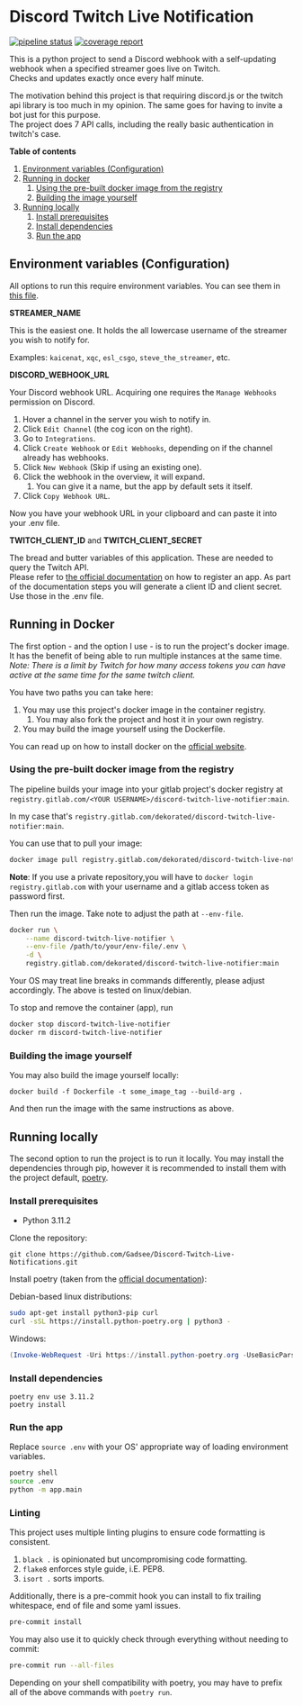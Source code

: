 # Discord Twitch Live Notification

[![pipeline status](https://gitlab.com/Deko.dev/discord-twitch-live-notifier/badges/main/pipeline.svg)](https://gitlab.com/Deko.dev/discord-twitch-live-notifier/-/commits/main) 
[![coverage report](https://gitlab.com/Deko.dev/discord-twitch-live-notifier/badges/main/coverage.svg)](https://gitlab.com/Deko.dev/discord-twitch-live-notifier/-/commits/main)

This is a python project to send a Discord webhook with a self-updating webhook 
when a specified streamer goes live on Twitch.  
Checks and updates exactly once every half minute.

The motivation behind this project is that requiring discord.js or the twitch api library is too much in my opinion.
The same goes for having to invite a bot just for this purpose.  
The project does 7 API calls, including the really basic authentication in twitch's case.

**Table of contents**
1. [Environment variables (Configuration)](#environment-variables-configuration)
2. [Running in docker](#running-in-docker)
   1. [Using the pre-built docker image from the registry](#using-the-pre-built-docker-image-from-the-registry)
   2. [Building the image yourself](#building-the-image-yourself)
3. [Running locally](#running-locally)
   1. [Install prerequisites](#install-prerequisites)
   2. [Install dependencies](#install-dependencies)
   3. [Run the app](#run-the-app)

## Environment variables (Configuration)

All options to run this require environment variables. You can see them in [this file](.env.example).

**STREAMER_NAME**

This is the easiest one. It holds the all lowercase username of the streamer you wish to notify for.

Examples: `kaicenat`, `xqc`, `esl_csgo`, `steve_the_streamer`, etc.

**DISCORD_WEBHOOK_URL**

Your Discord webhook URL. Acquiring one requires the `Manage Webhooks` permission on Discord.

1. Hover a channel in the server you wish to notify in.
2. Click `Edit Channel` (the cog icon on the right).
3. Go to `Integrations`.
4. Click `Create Webhook` or `Edit Webhooks`, depending on if the channel already has webhooks.
5. Click `New Webhook` (Skip if using an existing one).
6. Click the webhook in the overview, it will expand.
   1. You can give it a name, but the app by default sets it itself.
7. Click `Copy Webhook URL`.

Now you have your webhook URL in your clipboard and can paste it into your .env file.

**TWITCH_CLIENT_ID** and **TWITCH_CLIENT_SECRET**

The bread and butter variables of this application. These are needed to query the Twitch API.  
Please refer to [the official documentation](https://dev.twitch.tv/docs/authentication/register-app/) on how to register an app.
As part of the documentation steps you will generate a client ID and client secret.
Use those in the .env file.

## Running in Docker

The first option - and the option I use - is to run the project's docker image.  
It has the benefit of being able to run multiple instances at the same time.  
*Note: There is a limit by Twitch for how many access tokens you can have active at the same time for the same twitch client.*

You have two paths you can take here:
1. You may use this project's docker image in the container registry.
   1. You may also fork the project and host it in your own registry.
2. You may build the image yourself using the Dockerfile.

You can read up on how to install docker on the [official website](https://docs.docker.com/get-docker/).

### Using the pre-built docker image from the registry

The pipeline builds your image into your gitlab project's docker registry at  
`registry.gitlab.com/<YOUR USERNAME>/discord-twitch-live-notifier:main`.

In my case that's `registry.gitlab.com/dekorated/discord-twitch-live-notifier:main`.

You can use that to pull your image:
```bash
docker image pull registry.gitlab.com/dekorated/discord-twitch-live-notifier:main
```

**Note**: If you use a private repository,you will have to `docker login registry.gitlab.com`
with your username and a gitlab access token as password first.

Then run the image. Take note to adjust the path at `--env-file`.
```bash
docker run \
    --name discord-twitch-live-notifier \
    --env-file /path/to/your/env-file/.env \
    -d \
    registry.gitlab.com/dekorated/discord-twitch-live-notifier:main
```
Your OS may treat line breaks in commands differently, please adjust accordingly. 
The above is tested on linux/debian.

To stop and remove the container (app), run
```bash
docker stop discord-twitch-live-notifier
docker rm discord-twitch-live-notifier 
```

### Building the image yourself

You may also build the image yourself locally:
```commandline
docker build -f Dockerfile -t some_image_tag --build-arg .
```

And then run the image with the same instructions as above.

## Running locally

The second option to run the project is to run it locally.
You may install the dependencies through pip, however it is recommended to install them with the project default, [poetry](https://python-poetry.org).

### Install prerequisites

- Python 3.11.2

Clone the repository:
```commandline
git clone https://github.com/Gadsee/Discord-Twitch-Live-Notifications.git
```

Install poetry (taken from the [official documentation](https://python-poetry.org/docs/)):

Debian-based linux distributions:
```bash
sudo apt-get install python3-pip curl
curl -sSL https://install.python-poetry.org | python3 -
```

Windows:
```powershell
(Invoke-WebRequest -Uri https://install.python-poetry.org -UseBasicParsing).Content | py -
```

### Install dependencies

```commandline
poetry env use 3.11.2
poetry install
```

### Run the app

Replace `source .env` with your OS' appropriate way of loading environment variables.

```bash
poetry shell
source .env
python -m app.main
```

### Linting

This project uses multiple linting plugins to ensure code formatting is consistent.

1. `black .` is opinionated but uncompromising code formatting.
2. `flake8` enforces style guide, i.E. PEP8.
3. `isort .` sorts imports.

Additionally, there is a pre-commit hook you can install to fix trailing whitespace, end of file and some yaml issues.
```bash
pre-commit install
```

You may also use it to quickly check through everything without needing to commit:
```bash
pre-commit run --all-files
```

Depending on your shell compatibility with poetry, you may have to prefix all of the above commands with `poetry run`.
